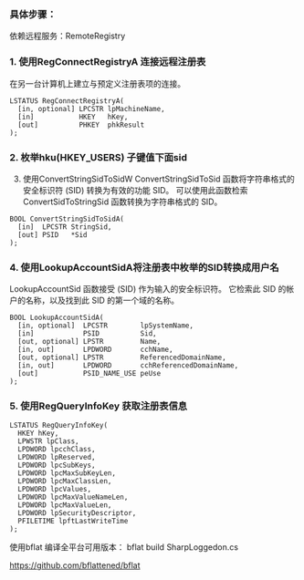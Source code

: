 ### 具体步骤：
依赖远程服务：RemoteRegistry


### 1. 使用RegConnectRegistryA 连接远程注册表

在另一台计算机上建立与预定义注册表项的连接。
```
LSTATUS RegConnectRegistryA(
  [in, optional] LPCSTR lpMachineName,
  [in]           HKEY   hKey,
  [out]          PHKEY  phkResult
);
```

### 2. 枚举hku(HKEY_USERS) 子键值下面sid
3. 使用ConvertStringSidToSidW
ConvertStringSidToSid 函数将字符串格式的安全标识符 (SID) 转换为有效的功能 SID。 可以使用此函数检索 ConvertSidToStringSid 函数转换为字符串格式的 SID。
```
BOOL ConvertStringSidToSidA(
  [in]  LPCSTR StringSid,
  [out] PSID   *Sid
);
```
### 4. 使用LookupAccountSidA将注册表中枚举的SID转换成用户名
LookupAccountSid 函数接受 (SID) 作为输入的安全标识符。 它检索此 SID 的帐户的名称，以及找到此 SID 的第一个域的名称。
```
BOOL LookupAccountSidA(
  [in, optional]  LPCSTR        lpSystemName,
  [in]            PSID          Sid,
  [out, optional] LPSTR         Name,
  [in, out]       LPDWORD       cchName,
  [out, optional] LPSTR         ReferencedDomainName,
  [in, out]       LPDWORD       cchReferencedDomainName,
  [out]           PSID_NAME_USE peUse
);
```
### 5. 使用RegQueryInfoKey 获取注册表信息
```
LSTATUS RegQueryInfoKey(
  HKEY hKey,   
  LPWSTR lpClass,
  LPDWORD lpcchClass,
  LPDWORD lpReserved,
  LPDWORD lpcSubKeys,
  LPDWORD lpcMaxSubKeyLen,
  LPDWORD lpcMaxClassLen,
  LPDWORD lpcValues,
  LPDWORD lpcMaxValueNameLen,
  LPDWORD lpcMaxValueLen,
  LPDWORD lpSecurityDescriptor,
  PFILETIME lpftLastWriteTime
);
```




使用bflat 编译全平台可用版本：
 bflat build SharpLoggedon.cs

https://github.com/bflattened/bflat




